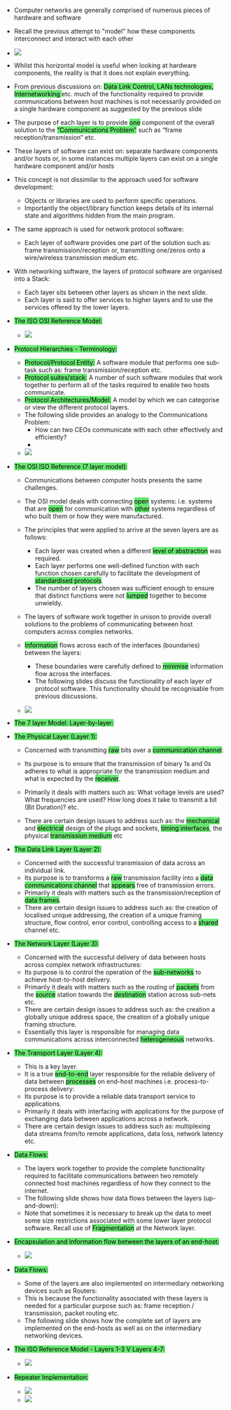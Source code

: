 * Computer networks are generally comprised of numerous pieces of hardware and software
* Recall the previous attempt to "model" how these components interconnect and interact with each other
* ![](https://i.imgur.com/pERkopl.png)
* Whilst this horizontal model is useful when looking at hardware components, the reality is that it does not explain everything.
* From previous discussions on: <mark style="background: #69E772;">Data Link Control, LANs technologies, Internetworking </mark> etc. much of the functionality required to provide communications between host machines is not necessarily provided on a single hardware component as suggested by the previous slide
* The purpose of each layer is to provide <mark style="background: #69E772;">one</mark> component of  the overall solution to the <mark style="background: #69E772;">“Communications Problem”</mark> such  as “frame reception/transmission” etc.
* These layers of software can exist on: separate hardware components and/or hosts or, in some instances multiple layers can exist on a single hardware component and/or hosts

* This concept is not dissimilar to the approach used  for software development:
	* Objects or libraries are used to perform specific operations.
	* Importantly the object/library function keeps details of its internal state and algorithms hidden from the main program.
 
* The same approach is used for network protocol software:
	* Each layer of software provides one part of the solution such  as: frame transmission/reception or, transmitting one/zeros  onto a wire/wireless transmission medium etc.
	
* With networking software, the layers of protocol  software are organised into a Stack:
	* Each layer sits between other layers as shown in the next slide.
	* Each layer is said to offer services to higher layers and to use the services offered by the lower layers.
	
* <mark style="background: #69E772;">The ISO OSI Reference Model:</mark>
	
	* ![](https://i.imgur.com/xOEOvAv.png)
	
* <mark style="background: #69E772;">Protocol Hierarchies - Terminology:</mark>
	
	* <mark style="background: #69E772;">Protocol/Protocol Entity:</mark> A software module that performs one sub-task such as: frame transmission/reception etc.
	* <mark style="background: #69E772;">Protocol suites/stack:</mark> A number of such software modules that work together to perform all of the tasks required to enable two hosts communicate.
	* <mark style="background: #69E772;">Protocol Architectures/Model:</mark> A model by which we can categorise or view the different protocol layers.
	* The following slide provides an analogy to the Communications Problem:
		* How can two CEOs communicate with each other effectively and efficiently?
		* 
	* ![](https://i.imgur.com/SheCkhL.png)
	
* <mark style="background: #69E772;">The OSI ISO Reference (7 layer model):</mark>
	
	* Communications between computer hosts presents the same challenges.
	* The OSI model deals with connecting <mark style="background: #69E772;">open</mark> systems: i.e. systems that are <mark style="background: #69E772;">open</mark> for communication with <mark style="background: #69E772;">other</mark> systems  regardless of who built them or how they were manufactured.
	
	* The principles that were applied to arrive at the seven layers are as follows: 
		* Each layer was created when a different <mark style="background: #69E772;">level of abstraction</mark> was required.
		* Each layer performs one well-defined function with each function chosen carefully to facilitate the development of <mark style="background: #69E772;">standardised protocols</mark>.
		* The number of layers chosen was sufficient enough to ensure that distinct functions were not <mark style="background: #69E772;">lumped</mark> together to become unwieldy.
		
	* The layers of software work together in unison to provide overall solutions to the problems of communicating between host computers across complex networks.
	
	* <mark style="background: #69E772;">Information</mark> flows across each of the interfaces (boundaries) between the layers:
		* These boundaries were carefully defined to <mark style="background: #69E772;">minimise</mark> information flow across the interfaces.
		* The following slides discuss the functionality of each layer of protocol software. This functionality should be recognisable from previous discussions.
		
	* ![](https://i.imgur.com/5Q1NfEh.png)
	
* <mark style="background: #69E772;">The 7 layer Model: Layer-by-layer:</mark>
	
* <mark style="background: #69E772;">The Physical Layer (Layer 1):</mark> 
	* Concerned with  transmitting <mark style="background: #69E772;">raw</mark> bits over a <mark style="background: #69E772;">communication channel</mark>:
	* Its purpose is to ensure that the transmission of binary 1s and 0s adheres to what is appropriate for the transmission medium and what is expected by the <mark style="background: #69E772;">receiver</mark>.
	
	* Primarily it deals with matters such as: What voltage levels are used? What frequencies are used? How long does it take to transmit a bit (Bit Duration)? etc. 
	
	* There are certain design issues to address such as: the <mark style="background: #69E772;">mechanical</mark> and <mark style="background: #69E772;">electrical</mark> design of the plugs and sockets, <mark style="background: #69E772;">timing interfaces</mark>, the physical <mark style="background: #69E772;">transmission medium</mark> etc
	
* <mark style="background: #69E772;">The Data Link Layer (Layer 2):</mark>
	
	* Concerned with the successful transmission of data across an individual link.
	* Its purpose is to transforms a <mark style="background: #69E772;">raw</mark> transmission facility into a <mark style="background: #69E772;">data communications channel</mark> that <mark style="background: #69E772;">appears</mark> free of transmission errors.
	* Primarily it deals with matters such as the transmission/reception of <mark style="background: #69E772;">data frames</mark>. 
	* There are certain design issues to address such as: the creation of localised unique addressing, the creation of a unique framing structure, flow control, error control, controlling access to a <mark style="background: #69E772;">shared</mark> channel etc.
	
* <mark style="background: #69E772;">The Network Layer (Layer 3):</mark>
	
	* Concerned with the successful delivery of data between hosts across complex network infrastructures:
	* Its purpose is to control the operation of the <mark style="background: #69E772;">sub-networks</mark> to achieve host-to-host delivery.
	* Primarily it deals with matters such as the routing of <mark style="background: #69E772;">packets</mark> from the <mark style="background: #69E772;">source</mark> station towards the <mark style="background: #69E772;">destination</mark> station across sub-nets etc. 
	* There are certain design issues to address such as: the creation a globally unique address space, the creation of a globally unique framing structure.
	* Essentially this layer is responsible for managing data communications across interconnected <mark style="background: #69E772;">heterogeneous</mark> networks.
	
* <mark style="background: #69E772;">The Transport Layer (Layer 4):</mark>
	*  This is a key layer. 
	* It is a true <mark style="background: #69E772;">end-to-end</mark> layer responsible for the reliable delivery of data between <mark style="background: #69E772;">processes</mark> on end-host machines i.e. process-to-process delivery:
	* Its purpose is to provide a reliable data transport service to applications.
	* Primarily it deals with interfacing with applications for the purpose of exchanging data between applications across a network.
	* There are certain design issues to address such as: multiplexing data streams from/to remote applications, data loss, network latency etc.
	
* <mark style="background: #69E772;">Data Flows:</mark>
	
	* The layers work together to provide the complete functionality required to facilitate communications between two remotely connected host machines regardless of how they connect to the internet.
	* The following slide shows how data flows between the layers (up-and-down):
	* Note that sometimes it is necessary to break up the data to meet some size restrictions associated with some lower layer protocol software. Recall use of <mark style="background: #69E772;">Fragmentation</mark> at the Network layer.
	
* <mark style="background: #69E772;">Encapsulation and Information flow between the layers of an end-host:</mark>
	* ![](https://i.imgur.com/eHEJhd6.png)
	
* <mark style="background: #69E772;">Data Flows:</mark>
	
	* Some of the layers are also implemented on intermediary networking devices such as Routers:
	* This is because the functionality associated with these layers is needed for a particular purpose such as: frame reception / transmission, packet routing etc.
	* The following slide shows how the complete set of layers are implemented on the end-hosts as well as on the intermediary networking devices.
	
* <mark style="background: #69E772;">The ISO Reference Model - Layers 1-3 V Layers 4-7:</mark>
	
	* ![](https://i.imgur.com/fyIKdRl.png)
	
* <mark style="background: #69E772;">Repeater Implementation:</mark>
	* ![](https://i.imgur.com/JtDYsa8.png)
	* ![](https://i.imgur.com/uFlXdDg.png)
